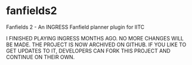 # fanfields2
Fanfields 2 - An INGRESS Fanfield planner plugin for IITC

I FINISHED PLAYING INGRESS MONTHS AGO. NO MORE CHANGES WILL BE MADE.
THE PROJECT IS NOW ARCHIVED ON GITHUB. IF YOU LIKE TO GET UPDATES TO IT, 
DEVELOPERS CAN FORK THIS PROJECT AND CONTINUE ON THEIR OWN.
